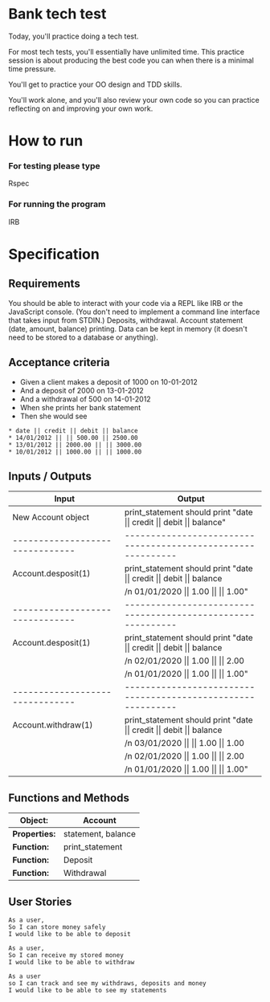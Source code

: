# Bank tech test

Today, you'll practice doing a tech test.

For most tech tests, you'll essentially have unlimited time. This practice session is about producing the best code you can when there is a minimal time pressure.

You'll get to practice your OO design and TDD skills.

You'll work alone, and you'll also review your own code so you can practice reflecting on and improving your own work.


# How to run

### For testing please type

Rspec

### For running the program

IRB 

# Specification

## Requirements

You should be able to interact with your code via a REPL like IRB or the JavaScript console. (You don't need to implement a command line interface that takes input from STDIN.)
Deposits, withdrawal.
Account statement (date, amount, balance) printing.
Data can be kept in memory (it doesn't need to be stored to a database or anything).

## Acceptance criteria

* Given a client makes a deposit of 1000 on 10-01-2012
* And a deposit of 2000 on 13-01-2012
* And a withdrawal of 500 on 14-01-2012
* When she prints her bank statement
* Then she would see

```
* date || credit || debit || balance
* 14/01/2012 || || 500.00 || 2500.00
* 13/01/2012 || 2000.00 || || 3000.00
* 10/01/2012 || 1000.00 || || 1000.00
```

## Inputs / Outputs

| Input                           | Output                                                                                         | 
| ------------------------------- | ------------------------------------------------------------   | 
| New Account object              | print_statement should print "date &#124;&#124; credit &#124;&#124; debit &#124;&#124; balance" |
| ------------------------------- | ------------------------------------------------------------  | 
| Account.desposit(1)             | print_statement should print "date &#124;&#124; credit &#124;&#124; debit &#124;&#124; balance  |
|                                 | /n 01/01/2020 &#124;&#124; 1.00 &#124;&#124; &#124;&#124; 1.00"                                |
| ------------------------------- | ------------------------------------------------------------   | 
| Account.desposit(1)             | print_statement should print "date &#124;&#124; credit &#124;&#124; debit &#124;&#124; balance  |
|                                 |                              /n 02/01/2020 &#124;&#124; 1.00 &#124;&#124; &#124;&#124; 2.00    |
|                                 |                              /n 01/01/2020 &#124;&#124; 1.00 &#124;&#124; &#124;&#124; 1.00"   |
| ------------------------------- | ------------------------------------------------------------   | 
| Account.withdraw(1) | print_statement should print "date &#124;&#124; credit &#124;&#124; debit &#124;&#124; balance  |
|                                 |                              /n 03/01/2020 &#124;&#124; &#124;&#124; 1.00 &#124;&#124; 1.00    | 
|                                 |                              /n 02/01/2020 &#124;&#124; 1.00 &#124;&#124; &#124;&#124; 2.00    |
|                                 |                              /n 01/01/2020 &#124;&#124; 1.00 &#124;&#124; &#124;&#124; 1.00"   |

## Functions and Methods

| Object:          | Account                                            | 
| ---------------- | -------------------------------------------------- | 
| **Properties:**  | statement, balance                                 |
| **Function:**    | print_statement                                     |
| **Function:**    | Deposit                                            |  
| **Function:**    | Withdrawal                                         |  

## User Stories

```
As a user, 
So I can store money safely
I would like to be able to deposit
```


```
As a user,
So I can receive my stored money 
I would like to be able to withdraw
```

```
As a user
so I can track and see my withdraws, deposits and money
I would like to be able to see my statements
```
